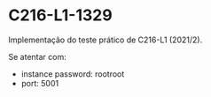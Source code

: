 # C216-L1-1329
Implementação do teste prático de C216-L1 (2021/2).

Se atentar com:
- instance password: rootroot
- port: 5001
